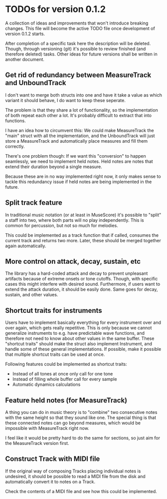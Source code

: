 # TODOs for version 0.1.2

A collection of ideas and improvements that won't introduce breaking changes.
This file will become the active TODO file once development of version 0.1.2
starts.

After completion of a specific task here the description will be deleted.
Though, through versioning (git) it's possible to review finished (and therefore
deleted) tasks. Other ideas for future versions shall be written in another
document.

## Get rid of redundancy between MeasureTrack and UnboundTrack

I don't want to merge both structs into one and have it take a value as which
variant it should behave, I do want to keep these seperate.

The problem is that they share a lot of functionality, so the implementation
of both repeat each other a lot. It's probably difficult to extract that into
functions.

I have an idea how to circumvent this: We could make MeasureTrack the "main"
struct with all the implementation, and the UnboundTrack will just store a
MeasureTrack and automatically place measures and fill them correctly.

There's one problem though: If we want this "conversion" to happen seamlessly,
we need to implement held notes. Held notes are notes that extend their duration
beyond a single measure.

Because these are in no way implemented right now, it only makes sense to tackle
this redundancy issue if held notes are being implemented in the future.

## Split track feature

In traditional music notation (or at least in MuseScore) it's possible to
"split" a staff into two, where both parts will no play independently. This
is common for percussion, but not so much for melodies.

This could be implemented as a track function that if called, consumes the
current track and returns two more. Later, these should be merged together
again automatically.

## More control on attack, decay, sustain, etc

The library has a hard-coded attack and decay to prevent unpleasant artifacts
because of extreme onsets or tone cutoffs. Though, with specific cases this
might interfere with desired sound. Furthermore, if users want to extend the
attack duration, it should be easily done. Same goes for decay, sustain, and
other values.

## Shortcut traits for instruments

Users have to implement basically everything for every instrument over and over
again, which gets really repetitive. This is only because we cannot generalize
instruments to e.g. have predictable wave functions, and therefore not need to
know about other values in the same buffer. These "shortcut traits" should make
the struct also implement Instrument, and handle some of these general
implementations. If possible, make it possible that multiple shortcut traits
can be used at once.

Following features could be implemented as shortcut traits:

- Instead of all tones at once only call for one tone
- Instead of filling whole buffer call for every sample
- Automatic dynamics calculations

## Feature held notes (for MeasureTrack)

A thing you can do in music theory is to "combine" two consecutive notes with
the same height so that they sound like one. The special thing is that these
connected notes can go beyond measures, which would be impossible with
MeasureTrack right now.

I feel like it would be pretty hard to do the same for sections, so just aim
for the MeasureTrack version first.

## Construct Track with MIDI file

If the original way of composing Tracks placing individual notes is undesired,
it should be possible to read a MIDI file from the disk and automatically
convert it to notes on a Track.

Check the contents of a MIDI file and see how this could be implemented.
